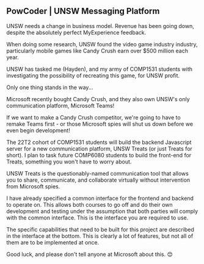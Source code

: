## PowCoder | UNSW Messaging Platform

UNSW needs a change in business model. Revenue has been going down, despite the absolutely perfect MyExperience feedback.

When doing some research, UNSW found the video game industry industry, particularly mobile games like Candy Crush earn over $500 million each year.

UNSW has tasked me (Hayden), and my army of COMP1531 students with investigating the possibility of recreating this game, for UNSW profit.

Only one thing stands in the way...

Microsoft recently bought Candy Crush, and they also own UNSW's only communication platform, Microsoft Teams!

If we want to make a Candy Crush competitor, we're going to have to remake Teams first - or those Microsoft spies will shut us down before we even begin development!

The 22T2 cohort of COMP1531 students will build the backend Javascript server for a new communication platform, UNSW Treats (or just Treats for short). I plan to task future COMP6080 students to build the front-end for Treats, something you won't have to worry about.

UNSW Treats is the questionably-named communication tool that allows you to share, communicate, and collaborate virtually without intervention from Microsoft spies.

I have already specified a common interface for the frontend and backend to operate on. This allows both courses to go off and do their own development and testing under the assumption that both parties will comply with the common interface. This is the interface you are required to use.

The specific capabilities that need to be built for this project are described in the interface at the bottom. This is clearly a lot of features, but not all of them are to be implemented at once.

Good luck, and please don't tell anyone at Microsoft about this. 😊

